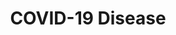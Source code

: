 ---
title: COVID-19 Disease
longTitle: 'COVID-19 (Disease)'
tags:
- gccommon
french:
- "[[Maladie de la COVID-19]]"
---